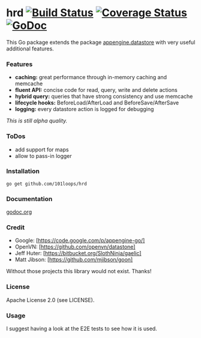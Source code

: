 hrd [![Build Status](https://secure.travis-ci.org/101loops/hrd.png)](https://travis-ci.org/101loops/hrd) [![Coverage Status](https://coveralls.io/repos/101loops/hrd/badge.png?branch=master)](https://coveralls.io/r/101loops/hrd?branch=master)  [![GoDoc](https://camo.githubusercontent.com/6bae67c5189d085c05271a127da5a4bbb1e8eb2c/68747470733a2f2f676f646f632e6f72672f6769746875622e636f6d2f736d61727479737472656574732f676f636f6e7665793f7374617475732e706e67)](http://godoc.org/github.com/101loops/hrd)
===

This Go package extends the package [appengine.datastore](http://godoc.org/code.google.com/p/appengine-go/appengine/datastore)
with very useful additional features.

### Features
- **caching:** great performance through in-memory caching and memcache
- **fluent API:** concise code for read, query, write and delete actions
- **hybrid query:** queries that have strong consistency and use memcache 
- **lifecycle hooks:** BeforeLoad/AfterLoad and BeforeSave/AfterSave
- **logging:** every datastore action is logged for debugging

*This is still alpha quality.*

### ToDos
- add support for maps
- allow to pass-in logger

### Installation
`go get github.com/101loops/hrd`

### Documentation
[godoc.org](http://godoc.org/github.com/101loops/hrd)

### Credit
- Google: [https://code.google.com/p/appengine-go/]
- OpenVN: [https://github.com/openvn/datastone]
- Jeff Huter: [https://bitbucket.org/SlothNinja/gaelic]
- Matt Jibson: [https://github.com/mjibson/goon]

Without those projects this library would not exist. Thanks!

### License
Apache License 2.0 (see LICENSE).

### Usage
I suggest having a look at the E2E tests to see how it is used.